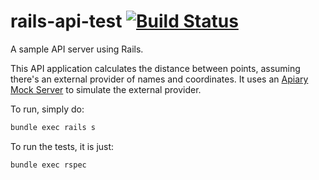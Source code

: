 rails-api-test [![Build Status](https://travis-ci.org/polastre/rails-api-test.svg?branch=master)](https://travis-ci.org/polastre/rails-api-test)
==============

A sample API server using Rails.

This API application calculates the distance between points, assuming there's an external provider of names and coordinates.  It uses an [Apiary Mock Server](http://docs.nodejsapitestprovider.apiary.io/) to simulate the external provider.

To run, simply do:

```js
bundle exec rails s
```

To run the tests, it is just:

```js
bundle exec rspec
```
